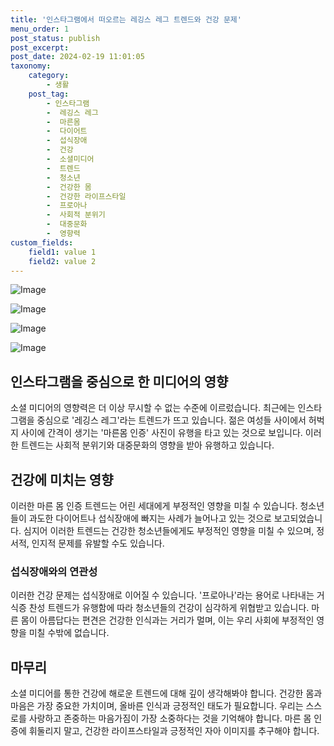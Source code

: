 ```yaml
---
title: '인스타그램에서 떠오르는 레깅스 레그 트렌드와 건강 문제'
menu_order: 1
post_status: publish
post_excerpt: 
post_date: 2024-02-19 11:01:05
taxonomy:
    category:
        - 생활
    post_tag:
        - 인스타그램
        -  레깅스 레그
        -  마른몸
        -  다이어트
        -  섭식장애
        -  건강
        -  소셜미디어
        -  트렌드
        -  청소년
        -  건강한 몸
        -  건강한 라이프스타일
        -  프로아나
        -  사회적 분위기
        -  대중문화
        -  영향력
custom_fields:
    field1: value 1
    field2: value 2
---
```


![Image](https://imgnews.pstatic.net/image/014/2024/02/13/0005141179_001_20240213081301346.jpg?type=w647)

![Image](https://imgnews.pstatic.net/image/014/2024/02/13/0005141179_002_20240213081301381.jpg?type=w647)

![Image](https://imgnews.pstatic.net/image/014/2024/02/13/0005141179_003_20240213081301394.jpg?type=w647)

![Image](https://imgnews.pstatic.net/image/014/2024/02/13/0005141179_004_20240213081301412.jpg?type=w647)

## 인스타그램을 중심으로 한 미디어의 영향
소셜 미디어의 영향력은 더 이상 무시할 수 없는 수준에 이르렀습니다. 최근에는 인스타그램을 중심으로 '레깅스 레그'라는 트렌드가 뜨고 있습니다. 젊은 여성들 사이에서 허벅지 사이에 간격이 생기는 '마른몸 인증' 사진이 유행을 타고 있는 것으로 보입니다. 이러한 트렌드는 사회적 분위기와 대중문화의 영향을 받아 유행하고 있습니다.
## 건강에 미치는 영향
이러한 마른 몸 인증 트렌드는 어린 세대에게 부정적인 영향을 미칠 수 있습니다. 청소년들이 과도한 다이어트나 섭식장애에 빠지는 사례가 늘어나고 있는 것으로 보고되었습니다. 심지어 이러한 트렌드는 건강한 청소년들에게도 부정적인 영향을 미칠 수 있으며, 정서적, 인지적 문제를 유발할 수도 있습니다.
### 섭식장애와의 연관성
이러한 건강 문제는 섭식장애로 이어질 수 있습니다. '프로아나'라는 용어로 나타내는 거식증 찬성 트렌드가 유행함에 따라 청소년들의 건강이 심각하게 위협받고 있습니다. 마른 몸이 아름답다는 편견은 건강한 인식과는 거리가 멀며, 이는 우리 사회에 부정적인 영향을 미칠 수밖에 없습니다.
## 마무리
소셜 미디어를 통한 건강에 해로운 트렌드에 대해 깊이 생각해봐야 합니다. 건강한 몸과 마음은 가장 중요한 가치이며, 올바른 인식과 긍정적인 태도가 필요합니다. 우리는 스스로를 사랑하고 존중하는 마음가짐이 가장 소중하다는 것을 기억해야 합니다. 마른 몸 인증에 휘둘리지 말고, 건강한 라이프스타일과 긍정적인 자아 이미지를 추구해야 합니다.
